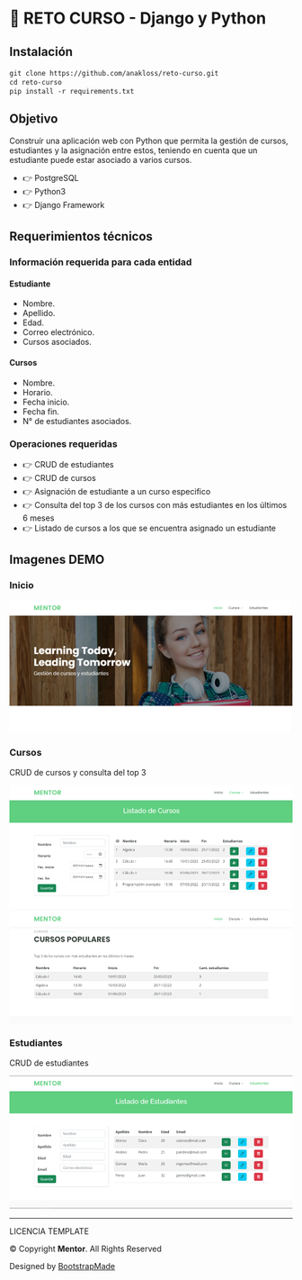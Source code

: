 # 🚀 RETO CURSO - Django y Python

## Instalación
```
git clone https://github.com/anakloss/reto-curso.git
cd reto-curso
pip install -r requirements.txt
```

## Objetivo
Construír una aplicación web con Python que permita la gestión de cursos, estudiantes y la asignación entre estos,
teniendo en cuenta que un estudiante puede estar asociado a varios cursos.
* 👉 PostgreSQL
* 👉 Python3
* 👉 Django Framework

## Requerimientos técnicos
### Información requerida para cada entidad
#### Estudiante
* Nombre.
* Apellido.
* Edad.
* Correo electrónico.
* Cursos asociados.

#### Cursos
* Nombre.
* Horario.
* Fecha inicio.
* Fecha fin.
* N° de estudiantes asociados.

### Operaciones requeridas
* 👉 CRUD de estudiantes
* 👉 CRUD de cursos
* 👉 Asignación de estudiante a un curso especifico
* 👉 Consulta del top 3 de los cursos con más estudiantes en los últimos 6 meses
* 👉 Listado de cursos a los que se encuentra asignado un estudiante

## Imagenes DEMO

### Inicio
![Inicio](demo/Home.png)

### Cursos
CRUD de cursos y consulta del top 3

![Cursos](demo/CRUD_Cursos.png)
![Cursos](demo/Cursos.png)

### Estudiantes
CRUD de estudiantes

![Estudiantes](demo/CRUD_Estudiantes.png)

____________________________________________________

LICENCIA TEMPLATE

© Copyright **Mentor**. All Rights Reserved

Designed by [BootstrapMade](https://bootstrapmade.com/)
